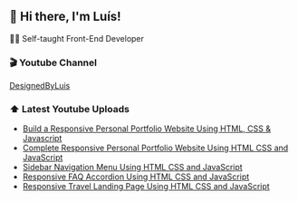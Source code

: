 ## 👋 Hi there, I'm Luís!

🧑‍💻 Self-taught Front-End Developer

### 🎬 Youtube Channel

[DesignedByLuis](https://www.youtube.com/channel/@designedbyluis)

### ⬆️ Latest Youtube Uploads

<!-- YOUTUBE:START -->
- [Build a Responsive Personal Portfolio Website Using HTML, CSS &amp; Javascript](https://www.youtube.com/watch?v=jF10BNsHmr0)
- [Complete Responsive Personal Portfolio Website Using HTML CSS and JavaScript](https://www.youtube.com/watch?v=ci15yXJ8fCE)
- [Sidebar Navigation Menu Using HTML CSS and JavaScript](https://www.youtube.com/watch?v=w_I99YYm8Ck)
- [Responsive FAQ Accordion Using HTML  CSS and JavaScript](https://www.youtube.com/watch?v=edM7VwXWWcQ)
- [Responsive Travel Landing Page Using HTML CSS and JavaScript](https://www.youtube.com/watch?v=X90zS8LBqcE)
<!-- YOUTUBE:END -->

<!--
**luissitoe/luissitoe** is a ✨ _special_ ✨ repository because its `README.md` (this file) appears on your GitHub profile.

Here are some ideas to get you started:

- 🔭 I’m currently working on ...
- 🌱 I’m currently learning ...
- 👯 I’m looking to collaborate on ...
- 🤔 I’m looking for help with ...
- 💬 Ask me about ...
- 📫 How to reach me: ...
- 😄 Pronouns: ...
- ⚡ Fun fact: ...
-->
